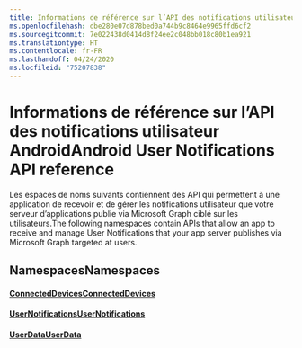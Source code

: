 ```yaml
---
title: Informations de référence sur l’API des notifications utilisateur Android
ms.openlocfilehash: dbe280e07d878bed0a744b9c8464e9965ffd6cf2
ms.sourcegitcommit: 7e022438d0414d8f24ee2c048bb018c80b1ea921
ms.translationtype: HT
ms.contentlocale: fr-FR
ms.lasthandoff: 04/24/2020
ms.locfileid: "75207838"
---
```

# <a name="android-user-notifications-api-reference"></a><span data-ttu-id="c4d74-102">Informations de référence sur l’API des notifications utilisateur Android</span><span class="sxs-lookup"><span data-stu-id="c4d74-102">Android User Notifications API reference</span></span>

<span data-ttu-id="c4d74-103">Les espaces de noms suivants contiennent des API qui permettent à une application de recevoir et de gérer les notifications utilisateur que votre serveur d’applications publie via Microsoft Graph ciblé sur les utilisateurs.</span><span class="sxs-lookup"><span data-stu-id="c4d74-103">The following namespaces contain APIs that allow an app to receive and manage User Notifications that your app server publishes via Microsoft Graph targeted at users.</span></span> 

## <a name="namespaces"></a><span data-ttu-id="c4d74-104">Namespaces</span><span class="sxs-lookup"><span data-stu-id="c4d74-104">Namespaces</span></span>

#### <a name="connecteddevices"></a>[<span data-ttu-id="c4d74-105">ConnectedDevices</span><span class="sxs-lookup"><span data-stu-id="c4d74-105">ConnectedDevices</span></span>](https://docs.microsoft.com/java/api/com.microsoft.connecteddevices)
#### <a name="usernotifications"></a>[<span data-ttu-id="c4d74-106">UserNotifications</span><span class="sxs-lookup"><span data-stu-id="c4d74-106">UserNotifications</span></span>]( https://docs.microsoft.com/java/api/com.microsoft.connecteddevices.usernotifications)
#### <a name="userdata"></a>[<span data-ttu-id="c4d74-107">UserData</span><span class="sxs-lookup"><span data-stu-id="c4d74-107">UserData</span></span>](https://docs.microsoft.com/java/api/com.microsoft.connecteddevices.userdata)
